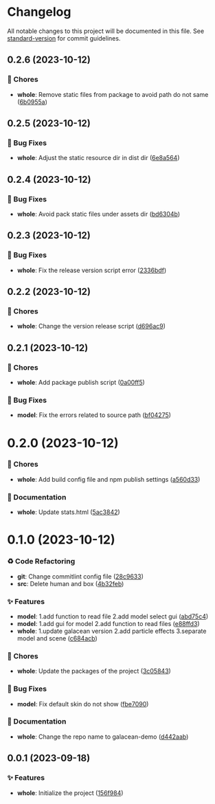 # Changelog

All notable changes to this project will be documented in this file. See [standard-version](https://github.com/conventional-changelog/standard-version) for commit guidelines.

## 0.2.6 (2023-10-12)


### 🎫 Chores

* **whole**: Remove static files from package to avoid path do not same ([6b0955a](https://github.com/ColaCheese/galacean-demo/commit/6b0955a))





## 0.2.5 (2023-10-12)


### 🐛 Bug Fixes

* **whole**: Adjust the static resource dir in dist dir ([6e8a564](https://github.com/ColaCheese/galacean-demo/commit/6e8a564))





## 0.2.4 (2023-10-12)


### 🐛 Bug Fixes

* **whole**: Avoid pack static files under assets dir ([bd6304b](https://github.com/ColaCheese/galacean-demo/commit/bd6304b))





## 0.2.3 (2023-10-12)


### 🐛 Bug Fixes

* **whole**: Fix the release version script error ([2336bdf](https://github.com/ColaCheese/galacean-demo/commit/2336bdf))





## 0.2.2 (2023-10-12)


### 🎫 Chores

* **whole**: Change the version release script ([d696ac9](https://github.com/ColaCheese/galacean-demo/commit/d696ac9))





## 0.2.1 (2023-10-12)


### 🎫 Chores

* **whole**: Add package publish script ([0a00ff5](https://github.com/ColaCheese/galacean-demo/commit/0a00ff5))


### 🐛 Bug Fixes

* **model**: Fix the errors related to source path ([bf04275](https://github.com/ColaCheese/galacean-demo/commit/bf04275))





# 0.2.0 (2023-10-12)


### 🎫 Chores

* **whole**: Add build config file and npm publish settings ([a560d33](https://github.com/ColaCheese/galacean-demo/commit/a560d33))


### 📝 Documentation

* **whole**: Update stats.html ([5ac3842](https://github.com/ColaCheese/galacean-demo/commit/5ac3842))





# 0.1.0 (2023-10-12)


### ♻ Code Refactoring

* **git**: Change commitlint config file ([28c9633](https://github.com/ColaCheese/galacean-model/commit/28c9633))
* **src**: Delete human and box ([4b32feb](https://github.com/ColaCheese/galacean-model/commit/4b32feb))


### ✨ Features

* **model**: 1.add function to read file 2.add model select gui ([abd75c4](https://github.com/ColaCheese/galacean-model/commit/abd75c4))
* **model**: 1.add gui for model 2.add function to read files ([e88ffd3](https://github.com/ColaCheese/galacean-model/commit/e88ffd3))
* **whole**: 1.update galacean version 2.add particle effects 3.separate model and scene ([c684acb](https://github.com/ColaCheese/galacean-model/commit/c684acb))


### 🎫 Chores

* **whole**: Update the packages of the project ([3c05843](https://github.com/ColaCheese/galacean-model/commit/3c05843))


### 🐛 Bug Fixes

* **model**: Fix default skin do not show ([fbe7090](https://github.com/ColaCheese/galacean-model/commit/fbe7090))


### 📝 Documentation

* **whole**: Change the repo name to galacean-demo ([d442aab](https://github.com/ColaCheese/galacean-model/commit/d442aab))





## 0.0.1 (2023-09-18)


### ✨ Features

* **whole**: Initialize the project ([156f984](https://github.com/ColaCheese/galacean-model/commit/156f984))
